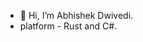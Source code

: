 - 👋 Hi, I’m Abhishek Dwivedi.
-  platform - Rust and C#.

<!---
abhishek-dwivedi01/abhishek-dwivedi01 is a ✨ special ✨ repository because its `README.md` (this file) appears on your GitHub profile.
You can click the Preview link to take a look at your changes.
--->
